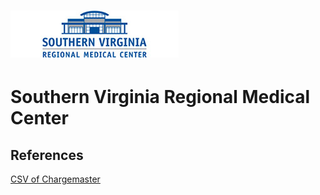 # ![Southern Virginia Regional Medical Center](https://raw.githubusercontent.com/jalbertbowden/virginia-hospital-costs-open-data/master/img/southern-virginia-regional-medical-center-logo-2.jpg)  
# Southern Virginia Regional Medical Center  

## References  

[CSV of Chargemaster](https://www.svrmc.com/Uploads/Public/Documents/charge-masters/157CDM.csv)  
